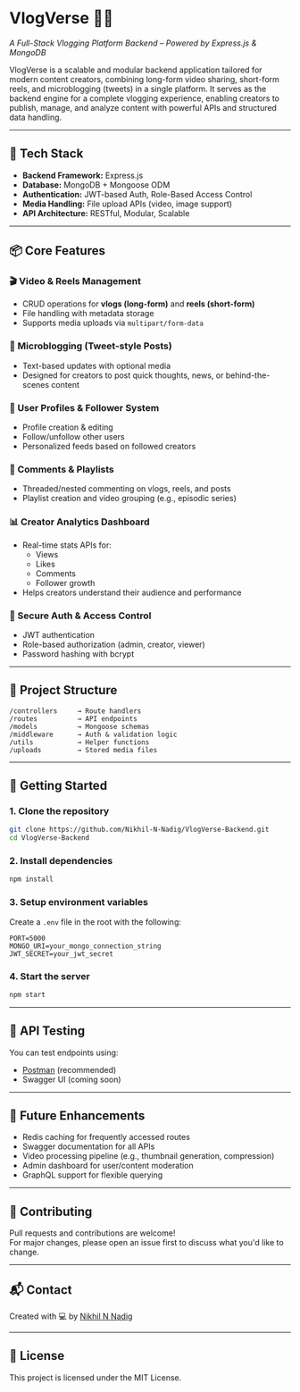 # VlogVerse 🎥🚀  
*A Full-Stack Vlogging Platform Backend – Powered by Express.js & MongoDB*

VlogVerse is a scalable and modular backend application tailored for modern content creators, combining long-form video sharing, short-form reels, and microblogging (tweets) in a single platform. It serves as the backend engine for a complete vlogging experience, enabling creators to publish, manage, and analyze content with powerful APIs and structured data handling.

---

## 🔧 Tech Stack

- **Backend Framework:** Express.js  
- **Database:** MongoDB + Mongoose ODM  
- **Authentication:** JWT-based Auth, Role-Based Access Control  
- **Media Handling:** File upload APIs (video, image support)  
- **API Architecture:** RESTful, Modular, Scalable  

---

## 📦 Core Features

### 🎬 Video & Reels Management
- CRUD operations for **vlogs (long-form)** and **reels (short-form)**
- File handling with metadata storage
- Supports media uploads via `multipart/form-data`

### 📝 Microblogging (Tweet-style Posts)
- Text-based updates with optional media
- Designed for creators to post quick thoughts, news, or behind-the-scenes content

### 👤 User Profiles & Follower System
- Profile creation & editing
- Follow/unfollow other users
- Personalized feeds based on followed creators

### 💬 Comments & Playlists
- Threaded/nested commenting on vlogs, reels, and posts
- Playlist creation and video grouping (e.g., episodic series)

### 📊 Creator Analytics Dashboard
- Real-time stats APIs for:
  - Views
  - Likes
  - Comments
  - Follower growth
- Helps creators understand their audience and performance

### 🔐 Secure Auth & Access Control
- JWT authentication
- Role-based authorization (admin, creator, viewer)
- Password hashing with bcrypt

---

## 📁 Project Structure

```
/controllers     → Route handlers  
/routes          → API endpoints  
/models          → Mongoose schemas  
/middleware      → Auth & validation logic  
/utils           → Helper functions  
/uploads         → Stored media files  
```

---

## 🚀 Getting Started

### 1. Clone the repository
```bash
git clone https://github.com/Nikhil-N-Nadig/VlogVerse-Backend.git
cd VlogVerse-Backend
```

### 2. Install dependencies
```bash
npm install
```

### 3. Setup environment variables  
Create a `.env` file in the root with the following:
```env
PORT=5000
MONGO_URI=your_mongo_connection_string
JWT_SECRET=your_jwt_secret
```

### 4. Start the server
```bash
npm start
```

---

## 🧪 API Testing

You can test endpoints using:
- [Postman](https://www.postman.com/) (recommended)
- Swagger UI (coming soon)

---

## 📌 Future Enhancements

- Redis caching for frequently accessed routes  
- Swagger documentation for all APIs  
- Video processing pipeline (e.g., thumbnail generation, compression)  
- Admin dashboard for user/content moderation  
- GraphQL support for flexible querying  

---

## 🤝 Contributing

Pull requests and contributions are welcome!  
For major changes, please open an issue first to discuss what you'd like to change.

---

## 📬 Contact

Created with 💻 by [Nikhil N Nadig](https://github.com/Nikhil-N-Nadig)

---

## 📄 License

This project is licensed under the MIT License.
